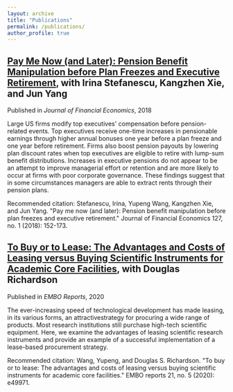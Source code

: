 ```yaml
---
layout: archive
title: "Publications"
permalink: /publications/
author_profile: true
---
```


[Pay Me Now (and Later): Pension Benefit Manipulation before Plan Freezes and Executive Retirement](https://yupenguu.github.io/files/pension_2018.pdf), with Irina Stefanescu, Kangzhen Xie, and Jun Yang
------
Published in *Journal of Financial Economics*, 2018

Large US firms modify top executives&apos; compensation before pension-related events. Top executives receive one-time increases in pensionable earnings through higher annual bonuses one year before a plan freeze and one year before retirement. Firms also boost pension payouts by lowering plan discount rates when top executives are eligible to retire with lump-sum benefit distributions. Increases in executive pensions do not appear to be an attempt to improve managerial effort or retention and are more likely to occur at firms with poor corporate governance. These findings suggest that in some circumstances managers are able to extract rents through their pension plans.

Recommended citation: Stefanescu, Irina, Yupeng Wang, Kangzhen Xie, and Jun Yang. "Pay me now (and later): Pension benefit manipulation before plan freezes and executive retirement." Journal of Financial Economics 127, no. 1 (2018): 152-173.



[To Buy or to Lease: The Advantages and Costs of Leasing versus Buying Scientific Instruments for Academic Core Facilities](https://yupengwang.github.io/files/lease_2020.pdf), with Douglas Richardson
------
Published in *EMBO Reports*, 2020

The ever-increasing speed of technological development has made leasing, in its various forms, an attractivestrategy for procuring a wide range of products. Most research institutions still purchase high-tech scientific equipment. Here, we examine the advantages of leasing scientific research instruments and provide an example of a successful implementation of a lease-based procurement strategy.

Recommended citation: Wang, Yupeng, and Douglas S. Richardson. "To buy or to lease: The advantages and costs of leasing versus buying scientific instruments for academic core facilities." EMBO reports 21, no. 5 (2020): e49971.
